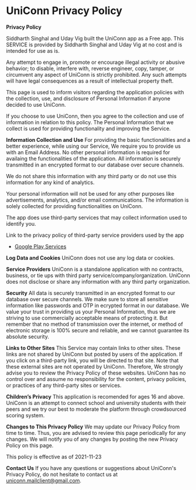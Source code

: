 # UniConn Privacy Policy

**Privacy Policy**

Siddharth Singhal and Uday Vig built the UniConn app as a Free app. This SERVICE is provided by Siddharth Singhal and Uday Vig at no cost and is intended for use as is.

Any attempt to engage in, promote or encourage illegal activity or abusive behavior; to disable, interfere with, reverse engineer, copy, tamper, or circumvent any aspect of UniConn is strictly prohibited. Any such attempts will have legal consequences as a result of intellectual property theft. 


This page is used to inform visitors regarding the application policies with the collection, use, and disclosure of Personal Information if anyone decided to use UniConn.

If you choose to use UniConn, then you agree to the collection and use of information in relation to this policy. The Personal Information that we collect is used for providing functionality and improving the Service.

**Information Collection and Use**
For providing the basic functionalities and a better experience, while using our Service, We require you to provide us with an Email Address. No other personal information is required for availaing the functionalities of the application. All information is securely transmitted in an encrypted format to our database over secure channels.

We do not share this information with any third party or do not use this information for any kind of analytics.  

Your personal information will not be used for any other purposes like advertisements, analytics, and/or email communications. The information is solely collected for providing functionalities on UniConn.

The app does use third-party services that may collect information used to identify you.

Link to the privacy policy of third-party service providers used by the app

*   [Google Play Services](https://www.google.com/policies/privacy/)


**Log Data and Cookies**
UniConn does not use any log data or cookies.

**Service Providers**
UniConn is a standalone application with no contracts, business, or tie ups with third party service/company/organization.
UniConn does not disclose or share any information with any third party organization.

**Security**
All data is securely transmitted in an encrypted format to our database over secure channels. We make sure to store all sensitive information like passwords and OTP in ecrypted format in our database.
We value your trust in providing us your Personal Information, thus we are striving to use commercially acceptable means of protecting it. But remember that no method of transmission over the internet, or method of electronic storage is 100% secure and reliable, and we cannot guarantee its absolute security.

**Links to Other Sites**
This Service may contain links to other sites. These links are not shared by UniConn but posted by users of the application. If you click on a third-party link, you will be directed to that site. Note that these external sites are not operated by UniConn. Therefore, We strongly advise you to review the Privacy Policy of these websites. UniConn has no control over and assume no responsibility for the content, privacy policies, or practices of any third-party sites or services.

**Children’s Privacy**
This application is recomended for ages 16 and above. UniConn is an attempt to connect school and university students with their peers and we try our best to moderate the platform through crowdsourced scoring system.

**Changes to This Privacy Policy**
We may update our Privacy Policy from time to time. Thus, you are advised to review this page periodically for any changes. We will notify you of any changes by posting the new Privacy Policy on this page.

This policy is effective as of 2021-11-23

**Contact Us**
If you have any questions or suggestions about UniConn's Privacy Policy, do not hesitate to contact us at uniconn.mailclient@gmail.com.
